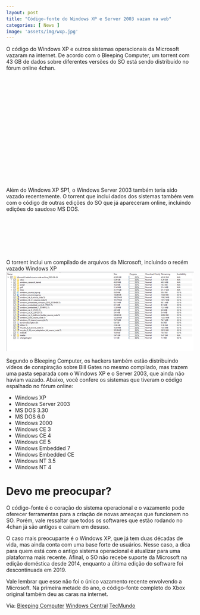 ```yaml
---
layout: post
title: "Código-fonte do Windows XP e Server 2003 vazam na web"
categories: [ News ]
image: 'assets/img/wxp.jpg'
---
```


O código do Windows XP e outros sistemas operacionais da Microsoft vazaram na internet. De acordo com o Bleeping Computer, um torrent com 43 GB de dados sobre diferentes versões do SO está sendo distribuído no fórum online 4chan.

<!-- QUADRADO -->
<script async src="//pagead2.googlesyndication.com/pagead/js/adsbygoogle.js"></script>
<ins class="adsbygoogle"
style="display:inline-block;width:336px;height:280px"
data-ad-client="ca-pub-2838251107855362"
data-ad-slot="5351066970"></ins>
<script>
(adsbygoogle = window.adsbygoogle || []).push({});
</script>

Além do Windows XP SP1, o Windows Server 2003 também teria sido vazado recentemente. O torrent que inclui dados dos sistemas também vem com o código de outras edições do SO que já apareceram online, incluindo edições do saudoso MS DOS.

<!-- MINI ANÚNCIO -->
<script async src="//pagead2.googlesyndication.com/pagead/js/adsbygoogle.js"></script>
<!-- Games Root -->
<ins class="adsbygoogle"
style="display:inline-block;width:730px;height:95px"
data-ad-client="ca-pub-2838251107855362"
data-ad-slot="5351066970"></ins>
<script>
(adsbygoogle = window.adsbygoogle || []).push({});
</script>

O torrent inclui um compilado de arquivos da Microsoft, incluindo o recém vazado Windows XP
![Windows](/assets/img/wxp.png)

<!-- RETANGULO LARGO 2 -->
<script async src="//pagead2.googlesyndication.com/pagead/js/adsbygoogle.js"></script>
<ins class="adsbygoogle"
style="display:block; text-align:center;"
data-ad-layout="in-article"
data-ad-format="fluid"
data-ad-client="ca-pub-2838251107855362"
data-ad-slot="8549252987"></ins>
<script>
(adsbygoogle = window.adsbygoogle || []).push({});
</script>

Segundo o Bleeping Computer, os hackers também estão distribuindo vídeos de conspiração sobre Bill Gates no mesmo compilado, mas trazem uma pasta separada com o Windows XP e o Server 2003, que ainda não haviam vazado. Abaixo, você confere os sistemas que tiveram o código espalhado no fórum online:

+ Windows XP
+ Windows Server 2003
+ MS DOS 3.30
+ MS DOS 6.0
+ Windows 2000
+ Windows CE 3
+ Windows CE 4
+ Windows CE 5
+ Windows Embedded 7
+ Windows Embedded CE
+ Windows NT 3.5
+ Windows NT 4

# Devo me preocupar?

O código-fonte é o coração do sistema operacional e o vazamento pode oferecer ferramentas para a criação de novas ameaças que funcionem no SO. Porém, vale ressaltar que todos os softwares que estão rodando no 4chan já são antigos e caíram em desuso.

O caso mais preocupante é o Windows XP, que já tem duas décadas de vida, mas ainda conta com uma base forte de usuários. Nesse caso, a dica para quem está com o antigo sistema operacional é atualizar para uma plataforma mais recente. Afinal, o SO não recebe suporte da Microsoft na edição doméstica desde 2014, enquanto a última edição do software foi descontinuada em 2019.

Vale lembrar que esse não foi o único vazamento recente envolvendo a Microsoft. Na primeira metade do ano, o código-fonte completo do Xbox original também deu as caras na internet.

<!-- RETANGULO LARGO -->
<script async src="https://pagead2.googlesyndication.com/pagead/js/adsbygoogle.js"></script>
<!-- Informat -->
<ins class="adsbygoogle"
style="display:block"
data-ad-client="ca-pub-2838251107855362"
data-ad-slot="2327980059"
data-ad-format="auto"
data-full-width-responsive="true"></ins>
<script>
(adsbygoogle = window.adsbygoogle || []).push({});
</script>

Via: [Bleeping Computer](https://www.bleepingcomputer.com/news/microsoft/the-windows-xp-source-code-was-allegedly-leaked-online/) [Windows Central](https://www.windowscentral.com/alleged-windows-xp-source-code-leaked-spread-4chan) [TecMundo](https://www.tecmundo.com.br/seguranca/204295-codigo-fonte-windows-xp-server-2003-vazam-web.htm)

<!-- QUADRADO -->
<script async src="//pagead2.googlesyndication.com/pagead/js/adsbygoogle.js"></script>
<ins class="adsbygoogle"
style="display:inline-block;width:336px;height:280px"
data-ad-client="ca-pub-2838251107855362"
data-ad-slot="5351066970"></ins>
<script>
(adsbygoogle = window.adsbygoogle || []).push({});
</script>


